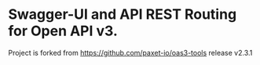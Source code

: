 # Swagger-UI and API REST Routing for Open API v3.

Project is forked from https://github.com/paxet-io/oas3-tools release v2.3.1